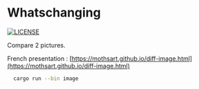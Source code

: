 # Whatschanging

[![LICENSE](https://img.shields.io/badge/license-BSD-blue.svg)](LICENSE)

Compare 2 pictures.

French presentation : [https://mothsart.github.io/diff-image.html](https://mothsart.github.io/diff-image.html)

```bash
  cargo run --bin image
```
